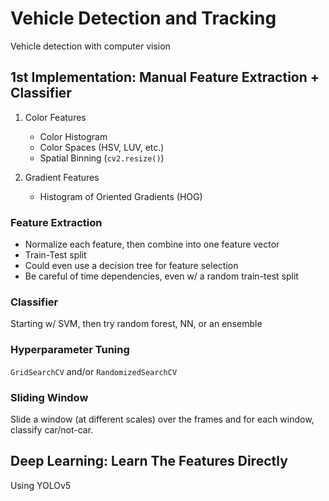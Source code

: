 # Vehicle Detection and Tracking
Vehicle detection with computer vision

## 1st Implementation: Manual Feature Extraction + Classifier
1. Color Features
    - Color Histogram
    - Color Spaces (HSV, LUV, etc.)
    - Spatial Binning (`cv2.resize()`)

2. Gradient Features
    - Histogram of Oriented Gradients (HOG)


### Feature Extraction
- Normalize each feature, then combine into one feature vector
- Train-Test split
- Could even use a decision tree for feature selection
- Be careful of time dependencies, even w/ a random train-test split

### Classifier
Starting w/ SVM, then try random forest, NN, or an ensemble

### Hyperparameter Tuning
`GridSearchCV` and/or `RandomizedSearchCV`

### Sliding Window
Slide a window (at different scales) over the frames and for each window, classify car/not-car.

## Deep Learning: Learn The Features Directly
Using YOLOv5